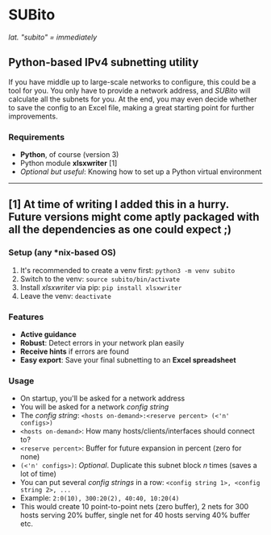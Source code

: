 # SUBito
*lat. "subito" = immediately*
## Python-based IPv4 subnetting utility
If you have middle up to large-scale networks to configure, this could be a tool for you.
You only have to provide a network address, and *SUBito* will calculate all the subnets for you.
At the end, you may even decide whether to save the config to an Excel file, making a great starting point for further
improvements.
### Requirements
* **Python**, of course (version 3)
* Python module **xlsxwriter** [1]
* *Optional but useful*: Knowing how to set up a Python virtual environment
---
[1] At time of writing I added this in a hurry. Future versions might come aptly packaged with all the dependencies
as one could expect ;)
---
### Setup (any *nix-based OS)
1. It's recommended to create a venv first:
`python3 -m venv subito`
2. Switch to the venv: `source subito/bin/activate`
3. Install *xlsxwriter* via pip: `pip install xlsxwriter`
4. Leave the venv: `deactivate`
### Features
* **Active guidance**
* **Robust**: Detect errors in your network plan easily
* **Receive hints** if errors are found
* **Easy export**: Save your final subnetting to an **Excel spreadsheet**
### Usage
* On startup, you'll be asked for a network address
* You will be asked for a network *config string*
* The *config string*: `<hosts on-demand>:<reserve percent> (<'n' configs>)`
* `<hosts on-demand>`: How many hosts/clients/interfaces should connect to?
* `<reserve percent>`: Buffer for future expansion in percent (zero for none)
* `(<'n' configs>)`: *Optional*. Duplicate this subnet block *n* times (saves a lot of time)
* You can put several *config strings* in a row: `<config string 1>, <config string 2>, ...`
* Example: `2:0(10), 300:20(2), 40:40, 10:20(4)`
* This would create 10 point-to-point nets (zero buffer), 2 nets for 300 hosts serving 20% buffer, single net for 40 hosts serving 40% buffer etc.